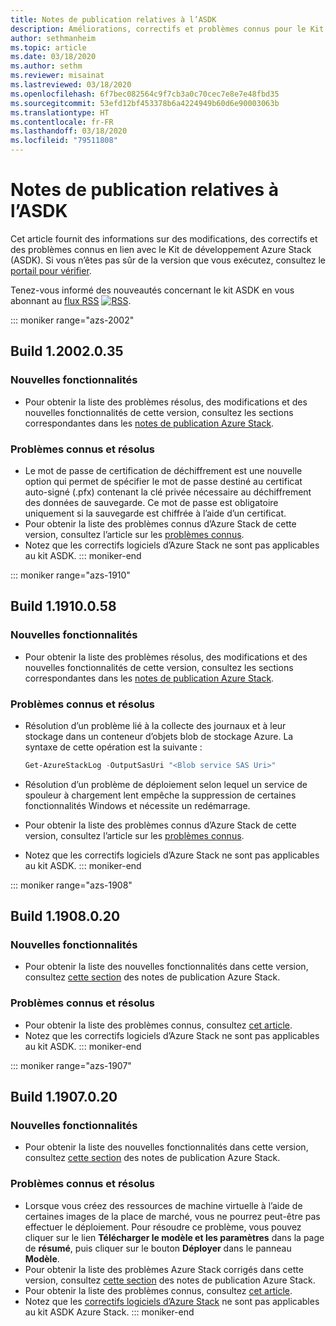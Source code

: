 ```yaml
---
title: Notes de publication relatives à l’ASDK
description: Améliorations, correctifs et problèmes connus pour le Kit de développement Azure Stack (ASDK).
author: sethmanheim
ms.topic: article
ms.date: 03/18/2020
ms.author: sethm
ms.reviewer: misainat
ms.lastreviewed: 03/18/2020
ms.openlocfilehash: 6f7bec082564c9f7cb3a0c70cec7e8e7e48fbd35
ms.sourcegitcommit: 53efd12bf453378b6a4224949b60d6e90003063b
ms.translationtype: HT
ms.contentlocale: fr-FR
ms.lasthandoff: 03/18/2020
ms.locfileid: "79511808"
---
```

# <a name="asdk-release-notes"></a>Notes de publication relatives à l’ASDK

Cet article fournit des informations sur des modifications, des correctifs et des problèmes connus en lien avec le Kit de développement Azure Stack (ASDK). Si vous n’êtes pas sûr de la version que vous exécutez, consultez le [portail pour vérifier](../operator/azure-stack-updates.md).

Tenez-vous informé des nouveautés concernant le kit ASDK en vous abonnant au [flux RSS](https://docs.microsoft.com/api/search/rss?search=Azure+Stack+Development+Kit+release+notes&locale=en-us#) [![RSS](./media/asdk-release-notes/feed-icon-14x14.png)](https://docs.microsoft.com/api/search/rss?search=Azure+Stack+Development+Kit+release+notes&locale=en-us#).

::: moniker range="azs-2002"
## <a name="build-12002035"></a>Build 1.2002.0.35

### <a name="new-features"></a>Nouvelles fonctionnalités

- Pour obtenir la liste des problèmes résolus, des modifications et des nouvelles fonctionnalités de cette version, consultez les sections correspondantes dans les [notes de publication Azure Stack](../operator/release-notes.md).

### <a name="fixed-and-known-issues"></a>Problèmes connus et résolus

- Le mot de passe de certification de déchiffrement est une nouvelle option qui permet de spécifier le mot de passe destiné au certificat auto-signé (.pfx) contenant la clé privée nécessaire au déchiffrement des données de sauvegarde. Ce mot de passe est obligatoire uniquement si la sauvegarde est chiffrée à l’aide d’un certificat.
- Pour obtenir la liste des problèmes connus d’Azure Stack de cette version, consultez l’article sur les [problèmes connus](../operator/known-issues.md).
- Notez que les correctifs logiciels d’Azure Stack ne sont pas applicables au kit ASDK.
::: moniker-end

::: moniker range="azs-1910"
## <a name="build-11910058"></a>Build 1.1910.0.58

### <a name="new-features"></a>Nouvelles fonctionnalités

- Pour obtenir la liste des problèmes résolus, des modifications et des nouvelles fonctionnalités de cette version, consultez les sections correspondantes dans les [notes de publication Azure Stack](../operator/release-notes.md).

### <a name="fixed-and-known-issues"></a>Problèmes connus et résolus

- Résolution d’un problème lié à la collecte des journaux et à leur stockage dans un conteneur d’objets blob de stockage Azure. La syntaxe de cette opération est la suivante :

  ```powershell
  Get-AzureStackLog -OutputSasUri "<Blob service SAS Uri>"
  ``` 

- Résolution d’un problème de déploiement selon lequel un service de spouleur à chargement lent empêche la suppression de certaines fonctionnalités Windows et nécessite un redémarrage.
- Pour obtenir la liste des problèmes connus d’Azure Stack de cette version, consultez l’article sur les [problèmes connus](../operator/known-issues.md).
- Notez que les correctifs logiciels d’Azure Stack ne sont pas applicables au kit ASDK.
::: moniker-end

::: moniker range="azs-1908"
  
## <a name="build-11908020"></a>Build 1.1908.0.20

### <a name="new-features"></a>Nouvelles fonctionnalités

- Pour obtenir la liste des nouvelles fonctionnalités dans cette version, consultez [cette section](/azure-stack/operator/release-notes?view=azs-1908#whats-new-1) des notes de publication Azure Stack.

<!-- ### Changes -->

### <a name="fixed-and-known-issues"></a>Problèmes connus et résolus

<!-- - For a list of Azure Stack issues fixed in this release, see [this section](/azure-stack/operator/release-notes?view=azs-1908#fixes-1) of the Azure Stack release notes. -->
- Pour obtenir la liste des problèmes connus, consultez [cet article](/azure-stack/operator/known-issues?view=azs-1908).
- Notez que les correctifs logiciels d’Azure Stack ne sont pas applicables au kit ASDK.
::: moniker-end

::: moniker range="azs-1907"
## <a name="build-11907020"></a>Build 1.1907.0.20

### <a name="new-features"></a>Nouvelles fonctionnalités

- Pour obtenir la liste des nouvelles fonctionnalités dans cette version, consultez [cette section](/azure-stack/operator/release-notes?view=azs-1907#whats-in-this-update) des notes de publication Azure Stack.

<!-- ### Changes -->

### <a name="fixed-and-known-issues"></a>Problèmes connus et résolus

- Lorsque vous créez des ressources de machine virtuelle à l’aide de certaines images de la place de marché, vous ne pourrez peut-être pas effectuer le déploiement. Pour résoudre ce problème, vous pouvez cliquer sur le lien **Télécharger le modèle et les paramètres** dans la page de **résumé**, puis cliquer sur le bouton **Déployer** dans le panneau **Modèle**.
- Pour obtenir la liste des problèmes Azure Stack corrigés dans cette version, consultez [cette section](/azure-stack/operator/release-notes?view=azs-1907#fixes-2) des notes de publication Azure Stack.
- Pour obtenir la liste des problèmes connus, consultez [cet article](/azure-stack/operator/known-issues?view=azs-1907).
- Notez que les [correctifs logiciels d’Azure Stack](/azure-stack/operator/release-notes?view=azs-1907#hotfixes-2) ne sont pas applicables au kit ASDK Azure Stack.
::: moniker-end
